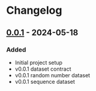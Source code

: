 # Changelog

## [0.0.1] - 2024-05-18
### Added
- Initial project setup
- v0.0.1 dataset contract
- v0.0.1 random number dataset
- v0.0.1 sequence dataset



[0.0.1]: https://github.com/alexprodan99/pydatagenerator/releases/tag/v0.0.1